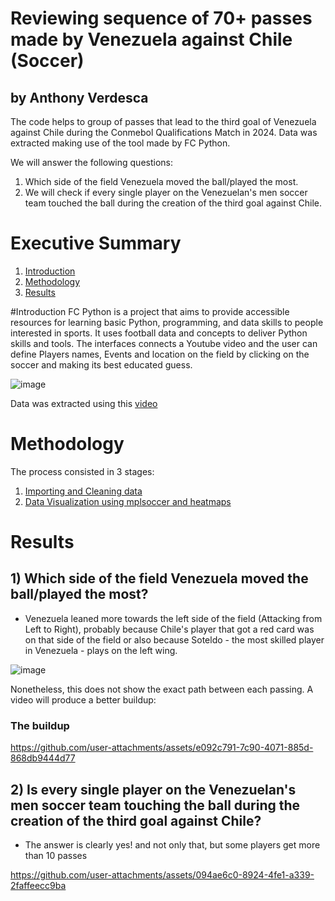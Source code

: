 # Reviewing sequence of 70+ passes made by Venezuela against Chile (Soccer)
## by Anthony Verdesca

The code helps to group of passes that lead to the third goal of Venezuela against Chile during the Conmebol Qualifications Match in 2024. 
Data was extracted making use of the tool made by FC Python.

We will answer the following questions:

1) Which side of the field Venezuela moved the ball/played the most.
2) We will check if every single player on the Venezuelan's men soccer team touched the ball during the creation of the third goal against Chile.

# Executive Summary
1. [Introduction](https://github.com/DatafromtheBleachers/ProjectVenezuelaChile/new/main?filename=README.md#Introduction)
2. [Methodology](https://github.com/DatafromtheBleachers/ProjectVenezuelaChile/new/main?filename=README.md#methodology)
3. [Results](https://github.com/DatafromtheBleachers/ProjectVenezuelaChile/new/main?filename=README.md#results)

#Introduction
FC Python is a project that aims to provide accessible resources for learning basic Python, programming, and data skills to people interested in sports. It uses football data and concepts to deliver Python skills and tools.
The interfaces connects a Youtube video and the user can define Players names, Events and location on the field by clicking on the soccer and making its best educated guess.

![image](https://github.com/user-attachments/assets/5284855a-2e7f-4583-a2df-32f4dac810f7)

Data was extracted using this [video](https://youtu.be/7dBx-xTlrl4)

# Methodology

The process consisted in 3 stages:
1) [Importing and Cleaning data](https://github.com/DatafromtheBleachers/ProjectVenezuelaChile/blob/main/Code/Project_VenezuelavsChile-Cleaning-Data.ipynb)
2) [Data Visualization using mplsoccer and heatmaps](https://github.com/DatafromtheBleachers/Understat/blob/main/Project-Understat.ipynb)

# Results

## 1) Which side of the field Venezuela moved the ball/played the most? ##

- Venezuela leaned more towards the left side of the field (Attacking from Left to Right), probably because Chile's player that got a red card was on that side of the field or also because Soteldo - the most skilled player in Venezuela - plays on the left wing. 

![image](https://github.com/user-attachments/assets/b92f5b75-9229-45f7-a54e-e92cd5f062eb)

Nonetheless, this does not show the exact path between each passing. A video will produce a better buildup: 

### The buildup  ###
https://github.com/user-attachments/assets/e092c791-7c90-4071-885d-868db9444d77

## 2) Is every single player on the Venezuelan's men soccer team touching the ball during the creation of the third goal against Chile?

- The answer is clearly yes! and not only that, but some players get more than 10 passes

https://github.com/user-attachments/assets/094ae6c0-8924-4fe1-a339-2faffeecc9ba


